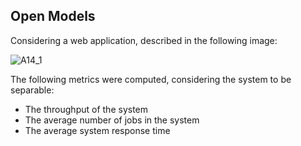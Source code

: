 ## Open Models

Considering a web application, described in the following image:

![A14_1](https://github.com/user-attachments/assets/d6c5f9c5-0261-475a-bcfc-8fd97c1ecf1e)

The following metrics were computed, considering the system to be separable:
- The throughput of the system
- The average number of jobs in the system
- The average system response time
